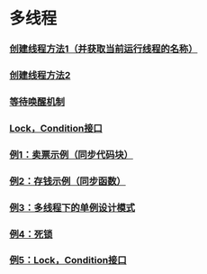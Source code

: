 # 多线程
### [创建线程方法1（并获取当前运行线程的名称）](https://github.com/WhCannon/JavaSE/tree/master/Multithreading/创建线程1.MD)
### [创建线程方法2](https://github.com/WhCannon/JavaSE/tree/master/Multithreading/创建线程2.MD)
### [等待唤醒机制](https://github.com/WhCannon/JavaSE/tree/master/Multithreading/等待唤醒.MD)
### [Lock，Condition接口](https://github.com/WhCannon/JavaSE/tree/master/Multithreading/Lock.MD)
### [例1：卖票示例（同步代码块）](https://github.com/WhCannon/JavaSE/tree/master/Multithreading/例1.MD)
### [例2：存钱示例（同步函数）](https://github.com/WhCannon/JavaSE/tree/master/Multithreading/例2.MD)
### [例3：多线程下的单例设计模式](https://github.com/WhCannon/JavaSE/tree/master/Multithreading/例3.MD)
### [例4：死锁](https://github.com/WhCannon/JavaSE/tree/master/Multithreading/例4.MD)
### [例5：Lock，Condition接口](https://github.com/WhCannon/JavaSE/tree/master/Multithreading/例5.MD)
